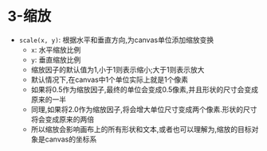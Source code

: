 # 3-缩放

- `scale(x, y)`: 根据水平和垂直方向,为canvas单位添加缩放变换
  - `x`: 水平缩放比例
  - `y`: 垂直缩放比例
  - 缩放因子的默认值为1,小于1则表示缩小;大于1则表示放大
  - 默认情况下,在canvas中1个单位实际上就是1个像素
  - 如果将0.5作为缩放因子,最终的单位会变成0.5像素,并且形状的尺寸会变成原来的一半
  - 同理,如果将2.0作为缩放因子,将会增大单位尺寸变成两个像素.形状的尺寸将会变成原来的两倍
  - 所以缩放会影响画布上的所有形状和文本,或者也可以理解为,缩放的目标对象是canvas的坐标系